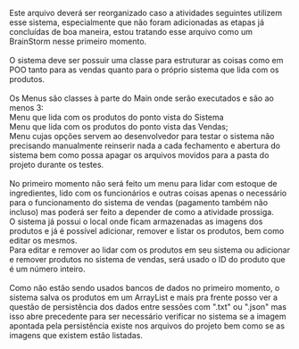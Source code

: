 Este arquivo deverá ser reorganizado caso a atividades seguintes utilizem esse sistema, especialmente que não foram
adicionadas as etapas já concluídas de boa maneira, estou tratando esse arquivo como um BrainStorm nesse primeiro
 momento.<br><br>
O sistema deve ser possuir uma classe para estruturar as coisas como em POO tanto para as vendas quanto
para o próprio sistema que lida com os produtos.<br><br>
Os Menus são classes à parte do Main onde serão executados e são ao menos 3: <br>Menu que lida com os produtos do 
ponto vista do Sistema <br>Menu que lida com os produtos do ponto vista das Vendas; <br>Menu cujas opções servem 
ao desenvolvedor para testar o sistema não precisando manualmente reinserir nada a cada fechamento e abertura do sistema
bem como possa apagar os arquivos movidos para a pasta do projeto durante os testes.<br><br>
No primeiro momento não será feito um menu para lidar com estoque de ingredientes, lido com os funcionários e outras
coisas apenas o necessário para o funcionamento do sistema de vendas (pagamento também não incluso) mas poderá ser feito
a depender de como a atividade prossiga.<br>
O sistema já possui o local onde ficam armazenadas as imagens dos produtos e já é possível adicionar, remover e 
listar os produtos, bem como editar os mesmos.<br> Para editar e remover ao lidar com os produtos em seu sistema ou
adicionar e remover produtos no sistema de vendas, será usado o ID do produto que é um número inteiro.
<br><br>Como não estão sendo usados bancos de dados no primeiro momento, o sistema salva os produtos em um ArrayList e mais pra 
frente posso ver a questão de persistência dos dados entre sessões com ".txt" ou ".json" mas isso abre precedente para 
ser necessário verificar no sistema se a imagem apontada pela persistência existe nos arquivos do projeto bem como se as
imagens que existem estão listadas.<br><br>
